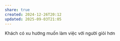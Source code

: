 ```yaml
---
share: true
created: 2024-12-26T20:12
updated: 2025-09-03T21:05
---
```

Khách có xu hướng muốn làm việc với người giỏi hơn
